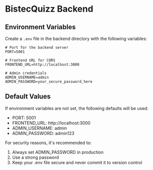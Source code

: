 # BistecQuizz Backend

## Environment Variables

Create a `.env` file in the backend directory with the following variables:

```env
# Port for the backend server
PORT=5001

# Frontend URL for CORS
FRONTEND_URL=http://localhost:3000

# Admin credentials
ADMIN_USERNAME=admin
ADMIN_PASSWORD=your_secure_password_here
```

## Default Values
If environment variables are not set, the following defaults will be used:
- PORT: 5001
- FRONTEND_URL: http://localhost:3000
- ADMIN_USERNAME: admin
- ADMIN_PASSWORD: admin123

For security reasons, it's recommended to:
1. Always set ADMIN_PASSWORD in production
2. Use a strong password
3. Keep your .env file secure and never commit it to version control

